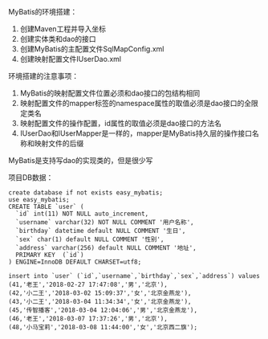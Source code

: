 MyBatis的环境搭建：
1. 创建Maven工程并导入坐标
2. 创建实体类和dao的接口
3. 创建MyBatis的主配置文件SqlMapConfig.xml
4. 创建映射配置文件IUserDao.xml

环境搭建的注意事项：
1. MyBatis的映射配置文件位置必须和dao接口的包结构相同
2. 映射配置文件的mapper标签的namespace属性的取值必须是dao接口的全限定类名
3. 映射配置文件的操作配置，id属性的取值必须是dao接口的方法名
4. IUserDao和IUserMapper是一样的，mapper是MyBatis持久层的操作接口名称和映射文件的后缀

MyBatis是支持写dao的实现类的，但是很少写

项目DB数据：
```
create database if not exists easy_mybatis;
use easy_mybatis;
CREATE TABLE `user` (
  `id` int(11) NOT NULL auto_increment,
  `username` varchar(32) NOT NULL COMMENT '用户名称',
  `birthday` datetime default NULL COMMENT '生日',
  `sex` char(1) default NULL COMMENT '性别',
  `address` varchar(256) default NULL COMMENT '地址',
  PRIMARY KEY  (`id`)
) ENGINE=InnoDB DEFAULT CHARSET=utf8;

insert into `user` (`id`,`username`,`birthday`,`sex`,`address`) values 
(41,'老王','2018-02-27 17:47:08','男','北京'),
(42,'小二王','2018-03-02 15:09:37','女','北京金燕龙'),
(43,'小二王','2018-03-04 11:34:34','女','北京金燕龙'),
(45,'传智播客','2018-03-04 12:04:06','男','北京金燕龙'),
(46,'老王','2018-03-07 17:37:26','男','北京'),
(48,'小马宝莉','2018-03-08 11:44:00','女','北京西二旗');
```